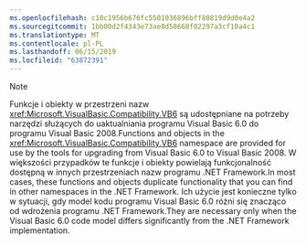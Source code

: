 ```yaml
---
ms.openlocfilehash: c10c1956b676fc5501036896bff80819d9d0e4a2
ms.sourcegitcommit: 1bb00d2f4343e73ae8d58668f02297a3cf10a4c1
ms.translationtype: MT
ms.contentlocale: pl-PL
ms.lasthandoff: 06/15/2019
ms.locfileid: "63872391"
---
```

> [!NOTE]
>  <span data-ttu-id="676ce-101">Funkcje i obiekty w przestrzeni nazw <xref:Microsoft.VisualBasic.Compatibility.VB6> są udostępniane na potrzeby narzędzi służących do uaktualniania programu Visual Basic 6.0 do programu Visual Basic 2008.</span><span class="sxs-lookup"><span data-stu-id="676ce-101">Functions and objects in the <xref:Microsoft.VisualBasic.Compatibility.VB6> namespace are provided for use by the tools for upgrading from Visual Basic 6.0 to Visual Basic 2008.</span></span> <span data-ttu-id="676ce-102">W większości przypadków te funkcje i obiekty powielają funkcjonalność dostępną w innych przestrzeniach nazw programu .NET Framework.</span><span class="sxs-lookup"><span data-stu-id="676ce-102">In most cases, these functions and objects duplicate functionality that you can find in other namespaces in the .NET Framework.</span></span> <span data-ttu-id="676ce-103">Ich użycie jest konieczne tylko w sytuacji, gdy model kodu programu Visual Basic 6.0 różni się znacząco od wdrożenia programu .NET Framework.</span><span class="sxs-lookup"><span data-stu-id="676ce-103">They are necessary only when the Visual Basic 6.0 code model differs significantly from the .NET Framework implementation.</span></span>